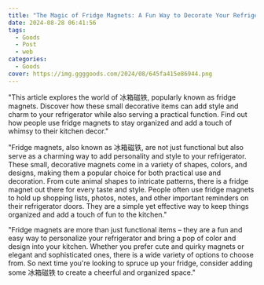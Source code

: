 ```yaml
---
title: "The Magic of Fridge Magnets: A Fun Way to Decorate Your Refrigerator"
date: 2024-08-28 06:41:56
tags:
  - Goods
  - Post
  - web
categories:
  - Goods
cover: https://img.ggggoods.com/2024/08/645fa415e86944.png
---
```


"This article explores the world of 冰箱磁铁, popularly known as fridge magnets. Discover how these small decorative items can add style and charm to your refrigerator while also serving a practical function. Find out how people use fridge magnets to stay organized and add a touch of whimsy to their kitchen decor."

"Fridge magnets, also known as 冰箱磁铁, are not just functional but also serve as a charming way to add personality and style to your refrigerator. These small, decorative magnets come in a variety of shapes, colors, and designs, making them a popular choice for both practical use and decoration. From cute animal shapes to intricate patterns, there is a fridge magnet out there for every taste and style. People often use fridge magnets to hold up shopping lists, photos, notes, and other important reminders on their refrigerator doors. They are a simple yet effective way to keep things organized and add a touch of fun to the kitchen."

"Fridge magnets are more than just functional items – they are a fun and easy way to personalize your refrigerator and bring a pop of color and design into your kitchen. Whether you prefer cute and quirky magnets or elegant and sophisticated ones, there is a wide variety of options to choose from. So next time you're looking to spruce up your fridge, consider adding some 冰箱磁铁 to create a cheerful and organized space."
